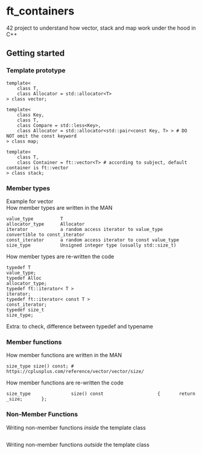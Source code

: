 # ft_containers
42 project to understand how vector, stack and map work under the hood in C++  
## Getting started
### Template prototype
```
template<
    class T,
    class Allocator = std::allocator<T>
> class vector;

template<
    class Key,
    class T,
    class Compare = std::less<Key>,
    class Allocator = std::allocator<std::pair<const Key, T> > # DO NOT omit the const keyword
> class map;

template<
    class T,
    class Container = ft::vector<T> # according to subject, default container is ft::vector
> class stack;

```
### Member types
Example for vector  
How member types are written in the MAN  
```
value_type 	        T
allocator_type 	    Allocator
iterator	        a random access iterator to value_type	convertible to const_iterator
const_iterator	    a random access iterator to const value_type
size_type 	        Unsigned integer type (usually std::size_t) 
```
How member types are re-written the code  
```
typedef	T														value_type;
typedef Alloc													allocator_type;
typedef ft::iterator< T >										iterator;
typedef ft::iterator< const T >									const_iterator;
typedef size_t													size_type;
```
Extra: to check, difference between typedef and typename  

### Member functions
How member functions are written in the MAN  
```
size_type size() const; # https://cplusplus.com/reference/vector/vector/size/
```
How member functions are re-written the code  
```
size_type				size() const					{		return _size; 	    };
```
### Non-Member Functions
Writing non-member functions _inside_ the template class
```
```
Writing non-member functions _outside_ the template class
